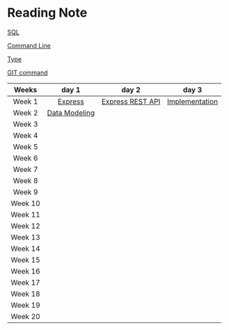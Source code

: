 
# Reading Note

[SQL](./Prep/SQL.md)

[Command Line](./Prep/The%20Command%20Line.md)

[Type](./Prep/The%20Command%20Line.md)

[GIT command](./Prep/git.md)


Weeks | day 1 | day 2 | day 3 | 
:----: | :----:|:----:|:----: |
Week 1 | [Express](./read-1/Express.md)|[Express REST API](./read-2/Express-Middlewares02.md) |[Implementation](./read-3/Implementation.md) |    
Week 2 | [Data Modeling](./read-4/databaseModling.md)      |       |
Week 3 |         |      |       |
Week 4|           |      |       |
Week 5|           |      |       |          
Week 6|            |      |       |
Week 7|           |      |       |
Week 8|         |      |       |
Week 9|         |      |       |
Week 10|         |      |       |
Week 11|         |      |       |
Week 12|         |      |       |
Week 13|           |      |       |
Week 14|         |      |       | 
Week 15|          |      |       |
Week 16|         |      |       |
Week 17|        |      |       |
Week 18|          |      |       |
Week 19|          |      |       |
Week 20|              |      |       |


                  
    
